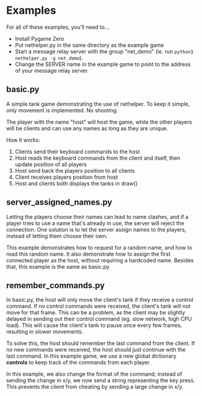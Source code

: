 # Examples

For all of these examples, you'll need to...
* Install Pygame Zero
* Put nethelper.py in the same directory as the example game
* Start a message relay server with the group "net_demo" (ie. run ```python3 nethelper.py -g net_demo```).
* Change the SERVER name in the example game to point to the address of your message relay server.

## basic.py
A simple tank game demonstrating the use of nethelper. To keep it simple, only movement is implemented. No shooting.

The player with the name "host" will host the game, while the other players will be clients and can use any names as long as they are unique.

How it works:
1. Clients send their keyboard commands to the host
2. Host reads the keyboard commands from the client and itself, then update position of all players
3. Host send back the players position to all clients
4. Client receives players position from host
5. Host and clients both displays the tanks in draw()

## server_assigned_names.py
Letting the players choose their names can lead to name clashes, and if a player tries to use a name that's already in use, the server will reject the connection. One solution is to let the server assign names to the players, instead of letting them choose their own.

This example demonstrates how to request for a random name, and how to read this random name. It also demonstrate how to assign the first connected player as the host, without requiring a hardcoded name. Besides that, this example is the same as basic.py

## remember_commands.py
In basic.py, the host will only move the client's tank if they receive a control command. If no control commands were received, the client's tank will not move for that frame. This can be a problem, as the client may be slightly delayed in sending out their control command (eg. slow network, high CPU load). This will cause the client's tank to pause once every few frames, resulting in slower movements.

To solve this, the host should remember the last command from the client. If no new commands were received, the host should just continue with the last command. In this example game, we use a new global dictionary **controls** to keep track of the commands from each player.

In this example, we also change the format of the command; instead of sending the change in x/y, we now send a string representing the key press. This prevents the client from cheating by sending a large change in x/y.